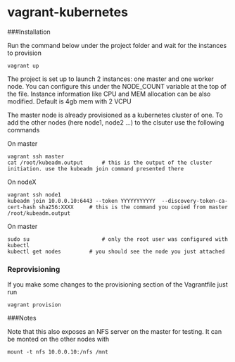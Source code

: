 # vagrant-kubernetes

###Installation

Run the command below under the project folder and wait for the instances to provision

```
vagrant up
```

The project is set up to launch 2 instances: one master and one worker node. You can configure this under the NODE_COUNT variable at the top of the file.
Instance information like CPU and MEM allocation can be also modified. Default is 4gb mem with 2 VCPU

The master node is already provisioned as a kubernetes cluster of one. To add the other nodes (here node1, node2 ...) to the clsuter use the following commands

On master
```
vagrant ssh master
cat /root/kubeadm.output      # this is the output of the cluster initiation. use the kubeadm join command presented there 

```

On nodeX
```
vagrant ssh node1
kubeadm join 10.0.0.10:6443 --token YYYYYYYYYYY  --discovery-token-ca-cert-hash sha256:XXXX     # this is the command you copied from master /root/kubeadm.output
```

On master
```
sudo su                       # only the root user was configured with kubectl
kubectl get nodes	      # you should see the node you just attached
```


### Reprovisioning 

If you make some changes to the provisioning section of the Vagrantfile just run

```
vagrant provision
```

###Notes

Note that this also exposes an NFS server on the master for testing. It can be monted on the other nodes with
```
mount -t nfs 10.0.0.10:/nfs /mnt 
```
